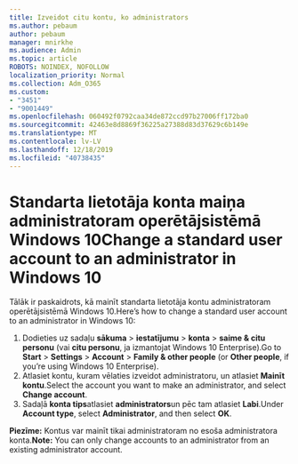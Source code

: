 ```yaml
---
title: Izveidot citu kontu, ko administrators
ms.author: pebaum
author: pebaum
manager: mnirkhe
ms.audience: Admin
ms.topic: article
ROBOTS: NOINDEX, NOFOLLOW
localization_priority: Normal
ms.collection: Adm_O365
ms.custom:
- "3451"
- "9001449"
ms.openlocfilehash: 060492f0792caa34de872ccd97b27006ff172ba0
ms.sourcegitcommit: 42463e8d8869f36225a27388d83d37629c6b149e
ms.translationtype: MT
ms.contentlocale: lv-LV
ms.lasthandoff: 12/18/2019
ms.locfileid: "40738435"
---
```

# <a name="change-a-standard-user-account-to-an-administrator-in-windows-10"></a><span data-ttu-id="e0610-102">Standarta lietotāja konta maiņa administratoram operētājsistēmā Windows 10</span><span class="sxs-lookup"><span data-stu-id="e0610-102">Change a standard user account to an administrator in Windows 10</span></span>

<span data-ttu-id="e0610-103">Tālāk ir paskaidrots, kā mainīt standarta lietotāja kontu administratoram operētājsistēmā Windows 10.</span><span class="sxs-lookup"><span data-stu-id="e0610-103">Here’s how to change a standard user account to an administrator in Windows 10:</span></span>

1. <span data-ttu-id="e0610-104">Dodieties uz sadaļu **sākuma** > **iestatījumu** > **konta** > **saime & citu personu** (vai **citu personu**, ja izmantojat Windows 10 Enterprise).</span><span class="sxs-lookup"><span data-stu-id="e0610-104">Go to **Start** > **Settings** > **Account** > **Family & other people** (or **Other people**, if you’re using Windows 10 Enterprise).</span></span>
2. <span data-ttu-id="e0610-105">Atlasiet kontu, kuram vēlaties izveidot administratoru, un atlasiet **Mainīt kontu**.</span><span class="sxs-lookup"><span data-stu-id="e0610-105">Select the account you want to make an administrator, and select **Change account**.</span></span>
3. <span data-ttu-id="e0610-106">Sadaļā **konta tips**atlasiet **administrators**un pēc tam atlasiet **Labi**.</span><span class="sxs-lookup"><span data-stu-id="e0610-106">Under **Account type**, select **Administrator**, and then select **OK**.</span></span>

<span data-ttu-id="e0610-107">**Piezīme:** Kontus var mainīt tikai administratoram no esoša administratora konta.</span><span class="sxs-lookup"><span data-stu-id="e0610-107">**Note:** You can only change accounts to an administrator from an existing administrator account.</span></span>
